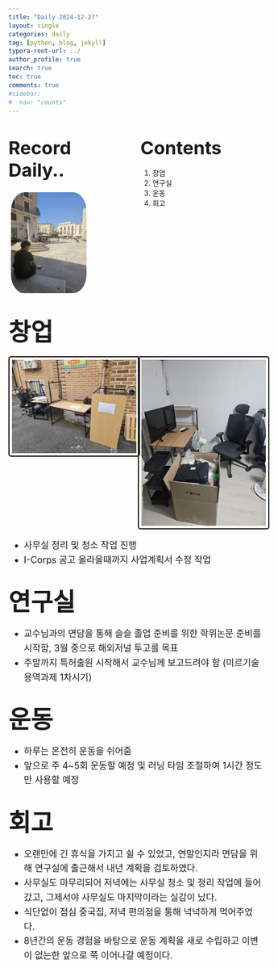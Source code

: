 ```yaml
---
title: "Daily 2024-12-27"
layout: single
categories: daily
tag: [python, blog, jekyll]
typora-root-url: ../
author_profile: true
search: true
toc: true
comments: true
#sidebar:
#  nav: "counts"
---
```


<style>
@media (max-width: 768px) {
  /* Flex 컨테이너의 이미지가 부모 크기에 맞게 조정 */
  div[style*="display: flex;"] img {
    width: 100%;
    height: auto;
  }

  /* Flex 컨테이너의 영상이 부모 크기에 맞게 조정 */
  div[style*="display: flex;"] video {
    width: 100%;
    height: auto;
  }

  /* Grid 이미지는 이미 반응형으로 설정되어 있으므로 추가 수정 불필요 */
  img[style*="width: 415px;"] {
    width: 100%;
    height: auto;
  }

  /* 영상도 화면 크기에 맞게 조정 */
  video {
    max-width: 100%;
    height: auto;
    display: block; /* 중앙 정렬 문제 방지 */
  }
}
</style>

<div style="display: flex; justify-content: space-between; align-items: flex-start;">

  <div style="width: 48%;">
    <h2><span style="font-size: 36px; font-weight: bold;">Record Daily..</span></h2>
    <img src="/images/2023-09-26-first/연구일지1/고민중.jpg" alt="CANVAS" style="border-radius: 20%; width: 150px; padding: 5px;">
  </div>

  <div style="width: 48%;">
    <h2><span style="font-size: 36px; font-weight: bold;">Contents</span></h2>
    <ol>
      <li>창업</li>
      <li>연구실</li>
      <li>운동</li>
      <li>회고</li>
    </ol>
  </div>

</div>

## <span style='font-size: 48px; font-weight: bold;'>창업</span>

<div style="display: grid; grid-template-columns: repeat(2, 1fr); gap: 10px;">
  <img src="/images/1227사무실마무리1.jpg" alt="운동" style="border: 2px solid #000; border-radius: 5px; padding: 5px; width: 100%; height: auto;">
  <img src="/images/1227사무실마무리2.jpg" alt="운동" style="border: 2px solid #000; border-radius: 5px; padding: 5px; width: 100%; height: auto;">
</div>

<div style="font-size: 18px; line-height: 1.6;">
  <ul>
    <li>사무실 정리 및 청소 작업 진행</li>
    <li>I-Corps 공고 올라올때까지 사업계획서 수정 작업</li>
  </ul>
</div>

## <span style='font-size: 48px; font-weight: bold;'>연구실</span>

<div style="font-size: 18px; line-height: 1.6;">
  <ul>
    <li>교수님과의 면담을 통해 슬슬 졸업 준비를 위한 학위논문 준비를 시작함, 3월 중으로 해외저널 투고를 목표</li>
    <li>주말까지 특허출원 시작해서 교수님께 보고드려야 함 (미르기술 용역과제 1차시기)</li>
  </ul>
</div>

## <span style='font-size: 48px; font-weight: bold;'>운동</span>

<div style="font-size: 18px; line-height: 1.6;">
  <ul>
    <li>하루는 온전히 운동을 쉬어줌</li>
    <li>앞으로 주 4~5회 운동할 예정 및 러닝 타임 조절하여 1시간 정도만 사용할 예정</li>
  </ul>
</div>

## <span style="font-size: 48px; font-weight: bold;">회고</span>

<div style="font-size: 18px; line-height: 1.6;">

  <ul>
    <li>오랜만에 긴 휴식을 가지고 쉴 수 있었고, 연말인지라 면담을 위해 연구실에 출근해서 내년 계획을 검토하였다.</li>
    <li>사무실도 마무리되어 저녁에는 사무실 청소 및 정리 작업에 들어갔고, 그제서야 사무실도 마지막이라는 실감이 났다.</li>
    <li>식단없이 점심 중국집, 저녁 편의점을 통해 넉넉하게 먹어주었다.</li>
    <li>8년간의 운동 경험을 바탕으로 운동 계획을 새로 수립하고 이변이 없는한 앞으로 쭉 이어나갈 예정이다.</li>
  </ul>

</div>
